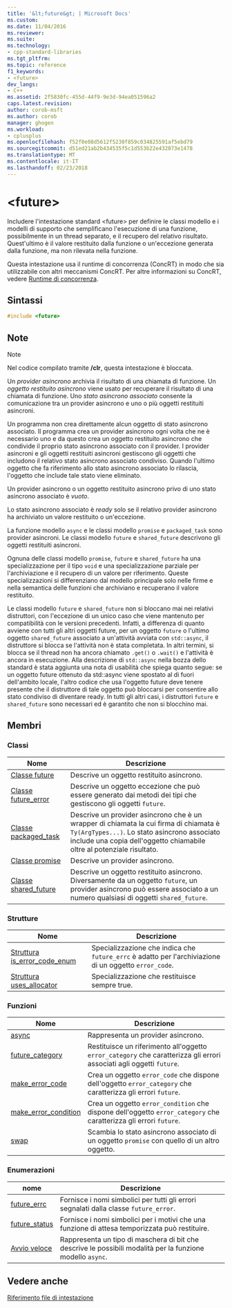 ```yaml
---
title: '&lt;future&gt; | Microsoft Docs'
ms.custom: 
ms.date: 11/04/2016
ms.reviewer: 
ms.suite: 
ms.technology:
- cpp-standard-libraries
ms.tgt_pltfrm: 
ms.topic: reference
f1_keywords:
- <future>
dev_langs:
- C++
ms.assetid: 2f5830fc-455d-44f9-9e3d-94ea051596a2
caps.latest.revision: 
author: corob-msft
ms.author: corob
manager: ghogen
ms.workload:
- cplusplus
ms.openlocfilehash: f52f0e08d5612f5230f859c034825591af5ebd79
ms.sourcegitcommit: d51ed21ab2b434535f5c1d553b22e432073e1478
ms.translationtype: MT
ms.contentlocale: it-IT
ms.lasthandoff: 02/23/2018
---
```

# <a name="ltfuturegt"></a>&lt;future&gt;
Includere l'intestazione standard \<future> per definire le classi modello e i modelli di supporto che semplificano l'esecuzione di una funzione, possibilmente in un thread separato, e il recupero del relativo risultato. Quest'ultimo è il valore restituito dalla funzione o un'eccezione generata dalla funzione, ma non rilevata nella funzione.  
  
 Questa intestazione usa il runtime di concorrenza (ConcRT) in modo che sia utilizzabile con altri meccanismi ConcRT. Per altre informazioni su ConcRT, vedere [Runtime di concorrenza](../parallel/concrt/concurrency-runtime.md).  
  
## <a name="syntax"></a>Sintassi  
  
```cpp  
#include <future>  
```  
  
## <a name="remarks"></a>Note  
  
> [!NOTE]
>  Nel codice compilato tramite **/clr**, questa intestazione è bloccata.  
  
 Un *provider asincrono* archivia il risultato di una chiamata di funzione. Un *oggetto restituito asincrono* viene usato per recuperare il risultato di una chiamata di funzione. Uno *stato asincrono associato* consente la comunicazione tra un provider asincrono e uno o più oggetti restituiti asincroni.  
  
 Un programma non crea direttamente alcun oggetto di stato asincrono associato. Il programma crea un provider asincrono ogni volta che ne è necessario uno e da questo crea un oggetto restituito asincrono che condivide il proprio stato asincrono associato con il provider. I provider asincroni e gli oggetti restituiti asincroni gestiscono gli oggetti che includono il relativo stato asincrono associato condiviso. Quando l'ultimo oggetto che fa riferimento allo stato asincrono associato lo rilascia, l'oggetto che include tale stato viene eliminato.  
  
 Un provider asincrono o un oggetto restituito asincrono privo di uno stato asincrono associato è *vuoto*.  
  
 Lo stato asincrono associato è *ready* solo se il relativo provider asincrono ha archiviato un valore restituito o un'eccezione.  
  
 La funzione modello `async` e le classi modello `promise` e `packaged_task` sono provider asincroni. Le classi modello `future` e `shared_future` descrivono gli oggetti restituiti asincroni.  
  
 Ognuna delle classi modello `promise`, `future` e `shared_future` ha una specializzazione per il tipo `void` e una specializzazione parziale per l'archiviazione e il recupero di un valore per riferimento. Queste specializzazioni si differenziano dal modello principale solo nelle firme e nella semantica delle funzioni che archiviano e recuperano il valore restituito.  
  
 Le classi modello `future` e `shared_future` non si bloccano mai nei relativi distruttori, con l'eccezione di un unico caso che viene mantenuto per compatibilità con le versioni precedenti. Infatti, a differenza di quanto avviene con tutti gli altri oggetti future, per un oggetto `future` o l'ultimo oggetto `shared_future` associato a un'attività avviata con `std::async`, il distruttore si blocca se l'attività non è stata completata. In altri termini, si blocca se il thread non ha ancora chiamato `.get()` o `.wait()` e l'attività è ancora in esecuzione. Alla descrizione di `std::async` nella bozza dello standard è stata aggiunta una nota di usabilità che spiega quanto segue: se un oggetto future ottenuto da std::async viene spostato al di fuori dell'ambito locale, l'altro codice che usa l'oggetto future deve tenere presente che il distruttore di tale oggetto può bloccarsi per consentire allo stato condiviso di diventare ready. In tutti gli altri casi, i distruttori `future` e `shared_future` sono necessari ed è garantito che non si blocchino mai.  
  
## <a name="members"></a>Membri  
  
### <a name="classes"></a>Classi  
  
|Nome|Descrizione|  
|----------|-----------------|  
|[Classe future](../standard-library/future-class.md)|Descrive un oggetto restituito asincrono.|  
|[Classe future_error](../standard-library/future-error-class.md)|Descrive un oggetto eccezione che può essere generato dai metodi dei tipi che gestiscono gli oggetti `future`.|  
|[Classe packaged_task](../standard-library/packaged-task-class.md)|Descrive un provider asincrono che è un wrapper di chiamata la cui firma di chiamata è `Ty(ArgTypes...)`. Lo stato asincrono associato include una copia dell'oggetto chiamabile oltre al potenziale risultato.|  
|[Classe promise](../standard-library/promise-class.md)|Descrive un provider asincrono.|  
|[Classe shared_future](../standard-library/shared-future-class.md)|Descrive un oggetto restituito asincrono. Diversamente da un oggetto `future`, un provider asincrono può essere associato a un numero qualsiasi di oggetti `shared_future`.|  
  
### <a name="structures"></a>Strutture  
  
|Nome|Descrizione|  
|----------|-----------------|  
|[Struttura is_error_code_enum](../standard-library/is-error-code-enum-structure.md)|Specializzazione che indica che `future_errc` è adatto per l'archiviazione di un oggetto `error_code`.|  
|[Struttura uses_allocator](../standard-library/uses-allocator-structure.md)|Specializzazione che restituisce sempre true.|  
  
### <a name="functions"></a>Funzioni  
  
|Nome|Descrizione|  
|----------|-----------------|  
|[async](../standard-library/future-functions.md#async)|Rappresenta un provider asincrono.|  
|[future_category](../standard-library/future-functions.md#future_category)|Restituisce un riferimento all'oggetto `error_category` che caratterizza gli errori associati agli oggetti `future`.|  
|[make_error_code](../standard-library/future-functions.md#make_error_code)|Crea un oggetto `error_code` che dispone dell'oggetto `error_category` che caratterizza gli errori `future`.|  
|[make_error_condition](../standard-library/future-functions.md#make_error_condition)|Crea un oggetto `error_condition` che dispone dell'oggetto `error_category` che caratterizza gli errori `future`.|  
|[swap](../standard-library/future-functions.md#swap)|Scambia lo stato asincrono associato di un oggetto `promise` con quello di un altro oggetto.|  
  
### <a name="enumerations"></a>Enumerazioni  
  
|nome|Descrizione|  
|----------|-----------------|  
|[future_errc](../standard-library/future-enums.md#future_errc)|Fornisce i nomi simbolici per tutti gli errori segnalati dalla classe `future_error`.|  
|[future_status](../standard-library/future-enums.md#future_status)|Fornisce i nomi simbolici per i motivi che una funzione di attesa temporizzata può restituire.|  
|[Avvio veloce](../standard-library/future-enums.md#launch)|Rappresenta un tipo di maschera di bit che descrive le possibili modalità per la funzione modello `async`.|  
  
## <a name="see-also"></a>Vedere anche  
 [Riferimento file di intestazione](../standard-library/cpp-standard-library-header-files.md)



